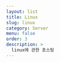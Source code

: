 ```yaml
---
layout: list
title: Linux
slug: linux
category: Server
menu: false
order: 3
description: >
  linux에 관한 포스팅
---
```

